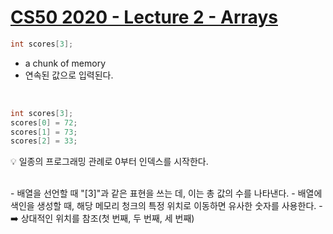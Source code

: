# **[CS50 2020 - Lecture 2 - Arrays](https://youtu.be/tI_tIZFyKBw?t=3825)**

```java
int scores[3];
```

- a chunk of memory
- 연속된 값으로 입력된다.

<br>

```java
int scores[3];
scores[0] = 72;
scores[1] = 73;
scores[2] = 33;
```

💡 일종의 프로그래밍 관례로 0부터 인덱스를 시작한다.

<br>
- 배열을 선언할 때 "[3]"과 같은 표현을 쓰는 데, 이는 총 값의 수를 나타낸다.
- 배열에 색인을 생성할 때, 해당 메모리 청크의 특정 위치로 이동하면 유사한 숫자를 사용한다.
    - ➡️ 상대적인 위치를 참조(첫 번째, 두 번째, 세 번째)
